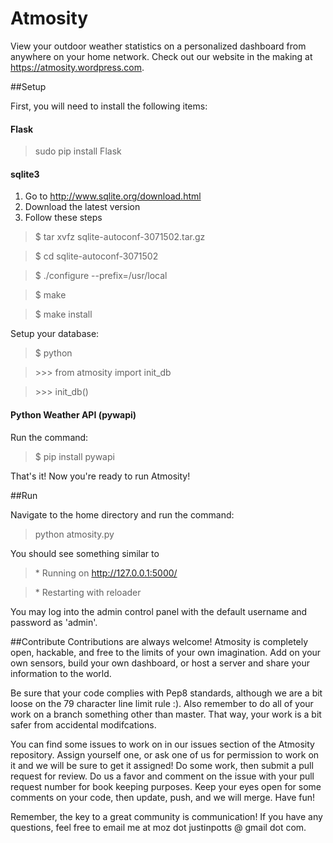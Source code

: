 Atmosity
========
View your outdoor weather statistics on a personalized dashboard from anywhere on your home network.
Check out our website in the making at https://atmosity.wordpress.com.

##Setup

First, you will need to install the following items:

#### Flask
> sudo pip install Flask

#### sqlite3
  1. Go to http://www.sqlite.org/download.html
  2. Download the latest version
  3. Follow these steps
  
> $ tar xvfz sqlite-autoconf-3071502.tar.gz

> $ cd sqlite-autoconf-3071502

> $ ./configure --prefix=/usr/local

> $ make

> $ make install

Setup your database:

> $ python

> \>\>\> from atmosity import init_db

> \>\>\> init_db()



#### Python Weather API (pywapi)

Run the command:

> $ pip install pywapi

That's it! Now you're ready to run Atmosity!

##Run

Navigate to the home directory and run the command:
>python atmosity.py

You should see something similar to

> \* Running on http://127.0.0.1:5000/

> \* Restarting with reloader

You may log into the admin control panel with the default username and password as 'admin'.

##Contribute
Contributions are always welcome! Atmosity is completely open, hackable, and free to the limits of your own imagination. 
Add on your own sensors, build your own dashboard, or host a server and share your information to the world.

Be sure that your code complies with Pep8 standards, although we are a bit loose on the 79 character line limit rule :).
Also remember to do all of your work on a branch something other than master. That way, your work is a bit safer from
accidental modifcations. 

You can find some issues to work on in our issues section of the Atmosity repository. Assign yourself one, or ask one of us for
permission to work on it and we will be sure to get it assigned! Do some work, then submit a pull request for review. Do us
a favor and comment on the issue with your pull request number for book keeping purposes. Keep your eyes open for some comments 
on your code, then update, push, and we will merge. Have fun!

Remember, the key to a great community is communication! If you have any questions, feel free to email me at moz dot justinpotts
@ gmail dot com.
